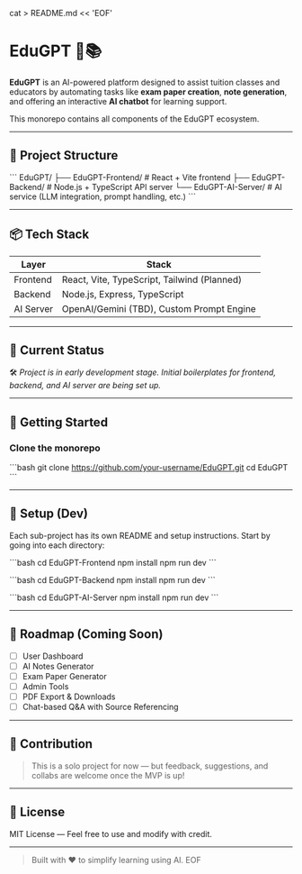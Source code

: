 cat > README.md << 'EOF'
# EduGPT 🧠📚

**EduGPT** is an AI-powered platform designed to assist tuition classes and educators by automating tasks like **exam paper creation**, **note generation**, and offering an interactive **AI chatbot** for learning support.

This monorepo contains all components of the EduGPT ecosystem.

---

## 🚀 Project Structure

\`\`\`
EduGPT/
├── EduGPT-Frontend/     # React + Vite frontend
├── EduGPT-Backend/      # Node.js + TypeScript API server
└── EduGPT-AI-Server/    # AI service (LLM integration, prompt handling, etc.)
\`\`\`

---

## 📦 Tech Stack

| Layer       | Stack                                       |
|-------------|---------------------------------------------|
| Frontend    | React, Vite, TypeScript, Tailwind (Planned) |
| Backend     | Node.js, Express, TypeScript                |
| AI Server   | OpenAI/Gemini (TBD), Custom Prompt Engine   |

---

## 📅 Current Status

🛠️ *Project is in early development stage. Initial boilerplates for frontend, backend, and AI server are being set up.*

---

## 📁 Getting Started

### Clone the monorepo

\`\`\`bash
git clone https://github.com/your-username/EduGPT.git
cd EduGPT
\`\`\`

---

## 🔧 Setup (Dev)

Each sub-project has its own README and setup instructions. Start by going into each directory:

\`\`\`bash
cd EduGPT-Frontend
npm install
npm run dev
\`\`\`

\`\`\`bash
cd EduGPT-Backend
npm install
npm run dev
\`\`\`

\`\`\`bash
cd EduGPT-AI-Server
npm install
npm run dev
\`\`\`

---

## 📌 Roadmap (Coming Soon)

- [ ] User Dashboard
- [ ] AI Notes Generator
- [ ] Exam Paper Generator
- [ ] Admin Tools
- [ ] PDF Export & Downloads
- [ ] Chat-based Q&A with Source Referencing

---

## 🤝 Contribution

> This is a solo project for now — but feedback, suggestions, and collabs are welcome once the MVP is up!

---

## 📜 License

MIT License — Feel free to use and modify with credit.

---

> Built with ❤️ to simplify learning using AI.
EOF
